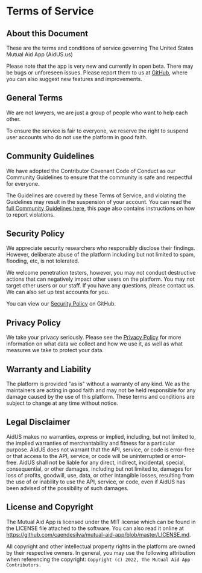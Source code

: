 # Terms of Service
## About this Document

<p class="lead">
	These are the terms and conditions of service governing The United States Mutual Aid App (AidUS.us) 
</p>


Please note that the app is very new and currently in open beta. There may be bugs or unforeseen issues. Please report them to us at [GitHub](https://github.com/caendesilva/mutual-aid-app), where you can also suggest new features and improvements.

## General Terms
We are not lawyers, we are just a group of people who want to help each other.

To ensure the service is fair to everyone, we reserve the right to suspend user accounts who do not use the platform in good faith. 

## Community Guidelines
We have adopted the Contributor Covenant Code of Conduct as our Community Guidelines to ensure that the community is safe and respectful for everyone.

The Guidelines are covered by these Terms of Service, and violating the Guidelines may result in the suspension of your account. You can read the [full Community Guidelines here](/community-guidelines), this page also contains instructions on how to report violations.

## Security Policy
We appreciate security researchers who responsibly disclose their findings. However, deliberate abuse of the platform including but not limited to spam, flooding, etc, is not tolerated.

We welcome penetration testers, however, you may not conduct destructive actions that can negatively impact other users on the platform. You may not target other users or our staff. If you have any questions, please contact us. We can also set up test accounts for you.

You can view our [Security Policy](https://github.com/caendesilva/mutual-aid-app/security/policy) on GitHub.

## Privacy Policy
We take your privacy seriously. Please see the [Privacy Policy](privacy-policy) for more information on what data we collect and how we use it, as well as what measures we take to protect your data.

## Warranty and Liability
The platform is provided "as is" without a warranty of any kind. We as the maintainers are acting in good faith and may not be held responsible for any damage caused by the use of this platform. These terms and conditions are subject to change at any time without notice.

## Legal Disclaimer
AidUS makes no warranties, express or implied, including, but not limited to, the implied warranties of merchantability and fitness for a particular purpose. AidUS does not warrant that the API, service, or code is error-free or that access to the API, service, or code will be uninterrupted or error-free. AidUS shall not be liable for any direct, indirect, incidental, special, consequential, or other damages, including but not limited to, damages for loss of profits, goodwill, use, data, or other intangible losses, resulting from the use of or inability to use the API, service, or code, even if AidUS has been advised of the possibility of such damages.

## License and Copyright
The Mutual Aid App is licensed under the MIT license which can be found in the LICENSE file attached to the software. You can also read it online at https://github.com/caendesilva/mutual-aid-app/blob/master/LICENSE.md.

All copyright and other intellectual property rights in the platform are owned by their respective owners. In general, you may use the following attribution when referencing the copyright: `Copyright (c) 2022, The Mutual Aid App Contributors.`